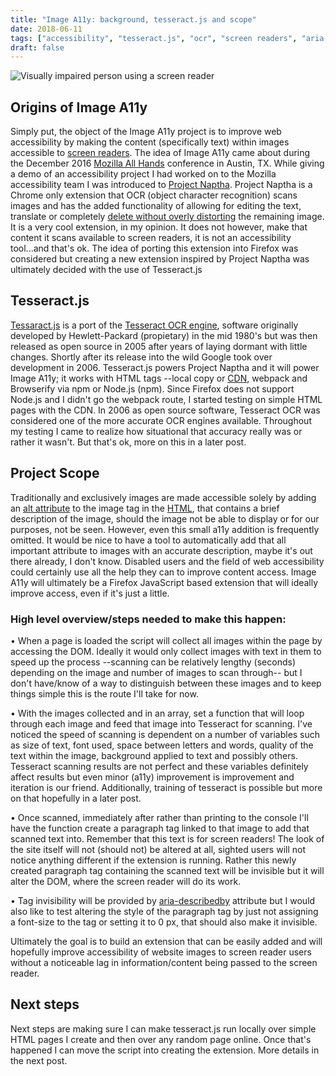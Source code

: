 ```yaml
---
title: "Image A11y: background, tesseract.js and scope"
date: 2018-06-11
tags: ["accessibility", "tesseract.js", "ocr", "screen readers", "aria-describedby"]
draft: false
---
```


![Visually impaired person using a screen reader](https://equalentry.com/wp-content/uploads/2017/10/JAWS-User.jpg)
## Origins of Image A11y
Simply put, the object of the Image A11y project is to improve web accessibility by making the content (specifically text) within images accessible to [screen readers](https://en.wikipedia.org/wiki/Screen_reader). The idea of Image A11y came about during the December 2016 [Mozilla All Hands](https://wiki.mozilla.org/All_Hands/Austin) conference in Austin, TX. While giving a demo of an accessibility project I had worked on to the Mozilla accessibility team I was introduced to [Project Naptha](http://projectnaptha.com/). Project Naptha is a Chrome only extension that OCR (object character recognition) scans images and has the added functionality of allowing for editing the text, translate or completely [delete without overly distorting](https://en.wikipedia.org/wiki/Inpainting) the remaining image. It is a very cool extension, in my opinion. It does not however, make that content it scans available to screen readers, it is not an accessibility tool...and that's ok. The idea of porting this extension into Firefox was considered but creating a new extension inspired by Project Naptha was ultimately decided with the use of Tesseract.js

## Tesseract.js
[Tessaract.js](https://github.com/naptha/tesseract.js#tesseractjs) is a port of the [Tesseract OCR engine](https://github.com/tesseract-ocr/tesseract), software originally developed by Hewlett-Packard (propietary) in the mid 1980's but was then released as open source in 2005 after years of laying dormant with little changes. Shortly after its release into the wild Google took over development in 2006. Tesseract.js powers Project Naptha and it will power Image A11y; it works with HTML tags --local copy or [CDN](https://en.wikipedia.org/wiki/Content_delivery_network), webpack and Browserify via npm or Node.js (npm). Since Firefox does not support Node.js and I didn't go the webpack route, I started testing on simple HTML pages with the CDN. In 2006 as open source software, Tesseract OCR was considered one of the more accurate OCR engines available. Throughout my testing I came to realize how situational that accuracy really was or rather it wasn't. But that's ok, more on this in a later post.  

## Project Scope
Traditionally and exclusively images are made accessible solely by adding an [alt attribute](https://www.w3schools.com/tags/att_img_alt.asp) to the image tag in the [HTML](https://en.wikipedia.org/wiki/HTML), that contains a brief description of the image, should the image not be able to display or for our purposes, not be seen. However, even this small a11y addition is frequently omitted. It would be nice to have a tool to automatically add that all important attribute to images with an accurate description, maybe it's out there already, I don't know. Disabled users and the field of web accessibility could certainly use all the help they can to improve content access. Image A11y will ultimately be a Firefox JavaScript based extension that will ideally improve access, even if it's just a little.

### High level overview/steps needed to make this happen:

  • When a page is loaded the script will collect all images within the page by accessing the DOM. Ideally it would only collect images with text in them to speed up the process --scanning can be relatively lengthy (seconds) depending on the image and number of images to scan through-- but I don't have/know of a way to distinguish between these images and to keep things simple this is the route I'll take for now.

  • With the images collected and in an array, set a function that will loop through each image and feed that image into Tesseract for scanning. I've noticed the speed of scanning is dependent on a number of variables such as size of text, font used, space between letters and words, quality of the text within the image, background applied to text and possibly others. Tesseract scanning results are not perfect and these variables definitely affect results but even minor (a11y) improvement is improvement and iteration is our friend. Additionally, training of tesseract is possible but more on that hopefully in a later post.

  • Once scanned, immediately after rather than printing to the console I'll have the function create a paragraph tag linked to that image to add that scanned text into. Remember that this text is for screen readers! The look of the site itself will not (should not) be altered at all, sighted users will not notice anything different if the extension is running. Rather this newly created paragraph tag containing the scanned text will be invisible but it will alter the DOM, where the screen reader will do its work.

  • Tag invisibility will be provided by [aria-describedby](https://developer.mozilla.org/en-US/docs/Web/Accessibility/ARIA/ARIA_Techniques/Using_the_aria-describedby_attribute) attribute but I would also like to test altering the style of the paragraph tag by just not assigning a font-size to the tag or setting it to 0 px, that should also make it invisible.

Ultimately the goal is to build an extension that can be easily added and will hopefully improve accessibility of website images to screen reader users without a noticeable lag in information/content being passed to the screen reader.

## Next steps

Next steps are making sure I can make tesseract.js run locally over simple HTML pages I create and then over any random page online. Once that's happened I can move the script into creating the extension. More details in the next post.
